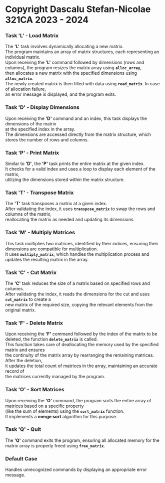 # Copyright Dascalu Stefan-Nicolae 321CA 2023 - 2024

### Task 'L' - Load Matrix
The **'L'** task involves dynamically allocating a new matrix.  
The program maintains an array of matrix structures, each representing an individual matrix.  
Upon receiving the **'L'** command followed by dimensions (rows and columns), the program resizes the matrix array using **`alloc_array`**,  
then allocates a new matrix with the specified dimensions using **`alloc_matrix`**.  
The newly created matrix is then filled with data using **`read_matrix`**. In case of allocation failure,  
an error message is displayed, and the program exits.

### Task 'D' - Display Dimensions
Upon receiving the **'D'** command and an index, this task displays the dimensions of the matrix  
at the specified index in the array.  
The dimensions are accessed directly from the matrix structure, which stores the number of rows and columns.

### Task 'P' - Print Matrix
Similar to **'D'**, the **'P'** task prints the entire matrix at the given index.  
It checks for a valid index and uses a loop to display each element of the matrix,  
utilizing the dimensions stored within the matrix structure.

### Task 'T' - Transpose Matrix
The **'T'** task transposes a matrix at a given index.  
After validating the index, it uses **`transpose_matrix`** to swap the rows and columns of the matrix,  
reallocating the matrix as needed and updating its dimensions.

### Task 'M' - Multiply Matrices
This task multiplies two matrices, identified by their indices, ensuring their dimensions are compatible for multiplication.  
It uses **`multiply_matrix`**, which handles the multiplication process and updates the resulting matrix in the array.

### Task 'C' - Cut Matrix
The **'C'** task reduces the size of a matrix based on specified rows and columns.  
After validating the index, it reads the dimensions for the cut and uses **`cut_matrix`** to create a  
new matrix of the required size, copying the relevant elements from the original matrix.

### Task 'F' - Delete Matrix
Upon receiving the **'F'** command followed by the index of the matrix to be deleted, the function **`delete_matrix`** is called.  
This function takes care of deallocating the memory used by the specified matrix and ensures  
the continuity of the matrix array by rearranging the remaining matrices. After the deletion,  
it updates the total count of matrices in the array, maintaining an accurate record of  
the matrices currently managed by the program.

### Task 'O' - Sort Matrices
Upon receiving the **'O'** command, the program sorts the entire array of matrices based on a specific property  
(like the sum of elements) using the **`sort_matrix`** function.  
It implements a **merge sort** algorithm for this purpose.

### Task 'Q' - Quit
The **'Q'** command exits the program, ensuring all allocated memory for the matrix array is properly freed using **`free_matrix`**.

### Default Case
Handles unrecognized commands by displaying an appropriate error message.
